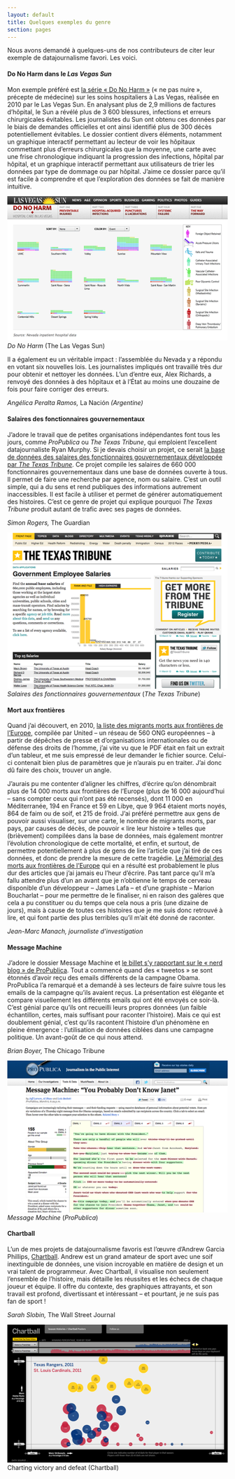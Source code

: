```yaml
---
layout: default
title: Quelques exemples du genre
section: pages
---
```


Nous avons demandé à quelques-uns de nos contributeurs de citer leur exemple de datajournalisme favori. Les voici.

#### Do No Harm dans le _Las Vegas Sun_

Mon exemple préféré est [la série « Do No Harm »](http://www.lasvegassun.com/hospital-care/) (« ne pas nuire », précepte de médecine) sur les soins hospitaliers à Las Vegas, réalisée en 2010 par le Las Vegas Sun. En analysant plus de 2,9 millions de factures d’hôpital, le Sun a révélé plus de 3 600 blessures, infections et erreurs chirurgicales évitables. Les journalistes du Sun ont obtenu ces données par le biais de demandes officielles et ont ainsi identifié plus de 300 décès potentiellement évitables. Le dossier contient divers éléments, notamment un graphique interactif permettant au lecteur de voir les hôpitaux commettant plus d’erreurs chirurgicales que la moyenne, une carte avec une frise chronologique indiquant la progression des infections, hôpital par hôpital, et un graphique interactif permettant aux utilisateurs de trier les données par type de dommage ou par hôpital. J’aime ce dossier parce qu’il est facile à comprendre et que l’exploration des données se fait de manière intuitive.

<div id="FIG014" class="imageblock">
<div class="content">
<img alt="Do No Harm" src="../figs/incoming/01-GG.png"></div>
<div class="title"><em>Do No Harm</em> (The Las Vegas Sun)</div>
</div>

Il a également eu un véritable impact : l’assemblée du Nevada y a répondu en votant six
nouvelles lois. Les journalistes impliqués ont travaillé très dur pour obtenir et nettoyer les données. L’un d’entre eux, Alex Richards, a renvoyé des données à des hôpitaux et à l’État au moins une douzaine de fois pour faire corriger des erreurs.

_Angélica Peralta Ramos,_ La Nación _(Argentine)_

#### Salaires des fonctionnaires gouvernementaux

J’adore le travail que de petites organisations indépendantes font tous les jours, comme _ProPublica_ ou _The Texas Tribune_, qui emploient l’excellent datajournaliste Ryan Murphy. Si je devais choisir un projet, ce serait [la base de données des salaires des fonctionnaires gouvernementaux développée par _The Texas Tribune_](http://bit.ly/texastrib-employee). Ce projet compile les salaires de 660 000 fonctionnaires gouvernementaux dans une base de données ouverte à tous. Il permet de faire une recherche par agence, nom ou salaire. C’est un outil simple, qui a du sens et rend publiques des informations autrement inaccessibles. Il est facile à utiliser et permet de générer automatiquement des histoires. C’est ce genre de projet qui explique pourquoi _The Texas Tribune_ produit autant de trafic avec ses pages de données.

_Simon Rogers,_ The Guardian

<div id="FIG015" class="imageblock">
<div class="content">
<img alt="Government Employee Salaries" src="../figs/incoming/01-FF.png"></div>
<div class="title"><em>Salaires des fonctionnaires gouvernementaux</em> (<em>The Texas Tribune</em>)</div>
</div>

#### Mort aux frontières

Quand j’ai découvert, en 2010, [la liste des migrants morts aux frontières de l’Europe](http://www.unitedagainstracism.org/pages/underframeFatalRealitiesFortressEurope.htm), compilée par United – un réseau de 560 ONG européennes – à partir de dépêches de presse et d’organisations internationales ou de défense des droits de l’homme, j’ai vite vu que le PDF était en fait un extrait d’un tableur, et me suis empressé de leur demander le fichier source. Celui-ci contenait bien plus de paramètres que je n’aurais pu en traiter. J’ai donc dû faire des choix, trouver un angle.

J’aurais pu me contenter d’aligner les chiffres, d’écrire qu’on dénombrait plus de 14 000 morts aux frontières de l’Europe (plus de 16 000 aujourd’hui – sans compter ceux qui n’ont pas été recensés), dont 11 000 en Méditerranée, 194 en France et 59 en Libye, que 9 964 étaient morts noyés, 864 de faim ou de soif, et 215 de froid. J’ai préféré permettre aux gens de pouvoir aussi visualiser, sur une carte, le nombre de migrants morts, par pays, par causes de décès, de pouvoir « lire leur histoire » telles que (brièvement) compilées dans la base de données, mais également montrer l’évolution chronologique de cette mortalité, et enfin, et surtout, de permettre potentiellement à plus de gens de lire l’article que j’ai tiré de ces données, et donc de prendre la mesure de cette tragédie. [Le Mémorial des morts aux frontières de l’Europe](http://owni.fr/2011/02/18/app-la-carte-des-morts-aux-frontieres-de-leurope/) qui en a résulté est probablement le plus dur des articles que j’ai jamais eu l’heur d’écrire. Pas tant parce qu’il m’a fallu attendre plus d’un an avant que je n’obtienne le temps de cerveau disponible d’un développeur – James Lafa – et d’une graphiste – Marion Boucharlat – pour me permettre de le finaliser, ni en raison des galères que cela a pu constituer ou du temps que cela nous a pris (une dizaine de jours), mais à cause de toutes ces histoires que je me suis donc retrouvé à lire, et qui font partie des plus terribles qu’il m’ait été donné de raconter.

_Jean-Marc Manach, journaliste d'investigation_

#### Message Machine

J’adore le dossier Message Machine et [le billet s’y rapportant sur le « nerd blog » de ProPublica](http://bit.ly/nerd-blog-post). Tout a commencé quand des « tweetos » se sont étonnés d’avoir reçu des emails différents de la campagne Obama. ProPublica l’a remarqué et a demandé à ses lecteurs de faire suivre tous les emails de la campagne qu’ils avaient reçus. La présentation est élégante et compare visuellement les différents emails qui ont été envoyés ce soir-là. C’est génial parce qu’ils ont recueilli leurs propres données (un faible échantillon, certes, mais suffisant pour raconter l’histoire). Mais ce qui est doublement génial, c’est qu’ils racontent l’histoire d’un phénomène en pleine émergence : l’utilisation de données ciblées dans une campagne politique. Un avant-goût de ce qui nous attend.

_Brian Boyer,_ The Chicago Tribune

<div id="FIG018" class="imageblock">
<div class="content">
<img alt="Message Machine" src="../figs/incoming/01-HH.png"></div>
<div class="title"><em>Message Machine</em> (<em>ProPublica</em>)</div>
</div>

#### Chartball

L’un de mes projets de datajournalisme favoris est l’œuvre d’Andrew Garcia Phillips, [Chartball](http://www.chartball.com/). Andrew est un grand amateur de sport avec une soif inextinguible de données, une vision incroyable en matière de design et un vrai talent de programmeur. Avec Chartball, il visualise non seulement l’ensemble de l’histoire, mais détaille les réussites et les échecs de chaque joueur et équipe. Il offre du contexte, des graphiques attrayants, et son travail est profond, divertissant et intéressant – et pourtant, je ne suis pas fan de sport !

_Sarah Slobin,_ The Wall Street Journal

<div id="FIG019" class="imageblock">
<div class="content">
<img alt="Charting victory and defeat" src="../figs/incoming/01-JJ.png"></div>
<div class="title">Charting victory and defeat (Chartball)</div>
</div>